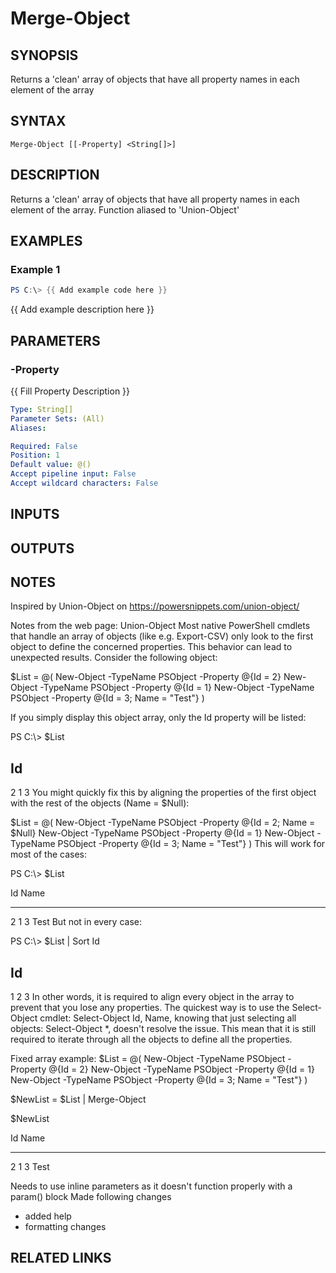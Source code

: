 ﻿---
external help file: PoshFunctions-help.xml
Module Name: poshfunctions
online version: https://github.com/iRon7/Join-Object
schema: 2.0.0
---

# Merge-Object

## SYNOPSIS
Returns a 'clean' array of objects that have all property names in each element of the array

## SYNTAX

```
Merge-Object [[-Property] <String[]>]
```

## DESCRIPTION
Returns a 'clean' array of objects that have all property names in each element of the array.
Function aliased to 'Union-Object'

## EXAMPLES

### Example 1
```powershell
PS C:\> {{ Add example code here }}
```

{{ Add example description here }}

## PARAMETERS

### -Property
{{ Fill Property Description }}

```yaml
Type: String[]
Parameter Sets: (All)
Aliases:

Required: False
Position: 1
Default value: @()
Accept pipeline input: False
Accept wildcard characters: False
```

## INPUTS

## OUTPUTS

## NOTES
Inspired by Union-Object on https://powersnippets.com/union-object/

Notes from the web page:
Union-Object
Most native PowerShell cmdlets that handle an array of objects (like e.g.
Export-CSV) only look to the first object
to define the concerned properties.
This behavior can lead to unexpected results.
Consider the following object:

$List = @(
    New-Object -TypeName PSObject -Property @{Id = 2}
    New-Object -TypeName PSObject -Property @{Id = 1}
    New-Object -TypeName PSObject -Property @{Id = 3; Name = "Test"}
)

If you simply display this object array, only the Id property will be listed:

PS C:\\\> $List

Id
--
 2
 1
 3
You might quickly fix this by aligning the properties of the first object with the rest of the objects (Name = $Null):

$List = @(
    New-Object -TypeName PSObject -Property @{Id = 2; Name = $Null}
    New-Object -TypeName PSObject -Property @{Id = 1}
    New-Object -TypeName PSObject -Property @{Id = 3; Name = "Test"}
)
This will work for most of the cases:

PS C:\\\> $List

Id Name
-- ----
 2
 1
 3 Test
But not in every case:

PS C:\\\> $List | Sort Id

Id
--
 1
 2
 3
In other words, it is required to align every object in the array to prevent that you lose any properties.
The
quickest way is to use the Select-Object cmdlet: Select-Object Id, Name, knowing that just selecting all objects:
Select-Object *, doesn't resolve the issue.
This mean that it is still required to iterate through all the objects
to define all the properties.

Fixed array example:
$List = @(
    New-Object -TypeName PSObject -Property @{Id = 2}
    New-Object -TypeName PSObject -Property @{Id = 1}
    New-Object -TypeName PSObject -Property @{Id = 3; Name = "Test"}
)

$NewList = $List | Merge-Object

$NewList

Id Name
-- ----
 2
 1
 3 Test

Needs to use inline parameters as it doesn't function properly with a param() block
Made following changes
* added help
* formatting changes

## RELATED LINKS
